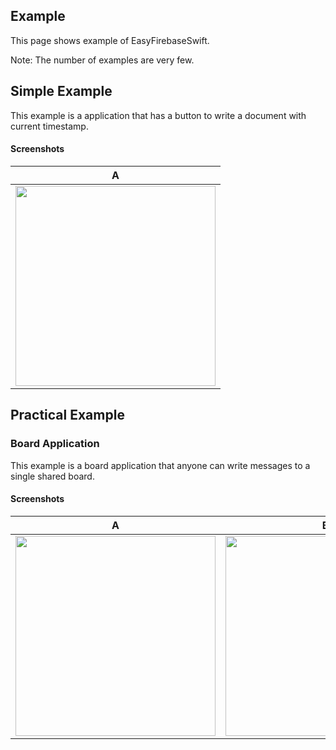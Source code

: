 ## Example

This page shows example of EasyFirebaseSwift.

Note: The number of examples are very few.

## Simple Example

This example is a application that has a button to write a document with current timestamp.

#### Screenshots


| A   |
| --- |
|<img src="https://user-images.githubusercontent.com/44002126/148690765-8d19c655-c0ec-4995-9c7b-f7b9cf647dc9.png" width=320px>|

## Practical Example

### Board Application

This example is a board application that anyone can write messages to a single shared board.

#### Screenshots

| A                                                                                                                             | B                                                                                                                             |
| ----------------------------------------------------------------------------------------------------------------------------- | ----------------------------------------------------------------------------------------------------------------------------- |
| <img src="https://user-images.githubusercontent.com/44002126/148689898-e97f83ba-df7c-4c30-aa85-3ac505799b5d.PNG" width=320px> | <img src="https://user-images.githubusercontent.com/44002126/148689901-fd442941-fad6-4434-a354-861b0ecffc3d.PNG" width=320px> |
